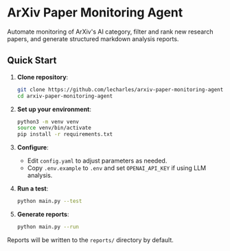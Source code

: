 # ArXiv Paper Monitoring Agent

Automate monitoring of ArXiv's AI category, filter and rank new research papers, and generate structured markdown analysis reports.

## Quick Start

1. **Clone repository**:
   ```bash
   git clone https://github.com/lecharles/arxiv-paper-monitoring-agent.git
   cd arxiv-paper-monitoring-agent
   ```

2. **Set up your environment**:
   ```bash
   python3 -m venv venv
   source venv/bin/activate
   pip install -r requirements.txt
   ```

3. **Configure**:
   - Edit `config.yaml` to adjust parameters as needed.
   - Copy `.env.example` to `.env` and set `OPENAI_API_KEY` if using LLM analysis.

4. **Run a test**:
   ```bash
   python main.py --test
   ```

5. **Generate reports**:
   ```bash
   python main.py --run
   ```

Reports will be written to the `reports/` directory by default.